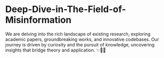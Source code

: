 # Deep-Dive-in-The-Field-of-Misinformation
We are delving into the rich landscape of existing research, exploring academic papers, groundbreaking works, and innovative codebases. Our journey is driven by curiosity and the pursuit of knowledge, uncovering insights that bridge theory and application. ✨📜💡
